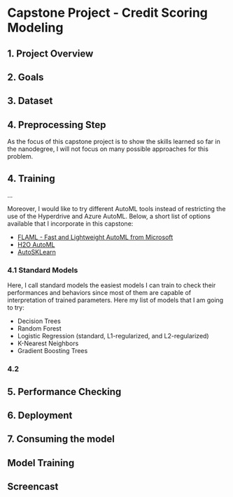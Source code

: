 # Capstone Project - Credit Scoring Modeling 

## 1. Project Overview

## 2. Goals

## 3. Dataset

## 4. Preprocessing Step

As the focus of this capstone project is to show the skills learned so far in the nanodegree, I will not focus on many possible approaches for this problem.

## 4. Training

...

Moreover, I would like to try different AutoML tools instead of restricting the use of the Hyperdrive and Azure AutoML. Below, a short list of options available that I incorporate in this capstone:

* [FLAML - Fast and Lightweight AutoML from Microsoft](https://github.com/microsoft/FLAML)
* [H2O AutoML](http://docs.h2o.ai/h2o/latest-stable/h2o-docs/automl.html)
* [AutoSKLearn](https://automl.github.io/auto-sklearn/master/)

### 4.1 Standard Models

Here, I call standard models the easiest models I can train to check their performances and behaviors since most of them are capable of interpretation of trained parameters. Here my list of models that I am going to try:

* Decision Trees
* Random Forest
* Logistic Regression (standard, L1-regularized, and L2-regularized)
* K-Nearest Neighbors
* Gradient Boosting Trees



### 4.2 

## 5. Performance Checking

## 6. Deployment

## 7. Consuming the model

## Model Training

## Screencast
